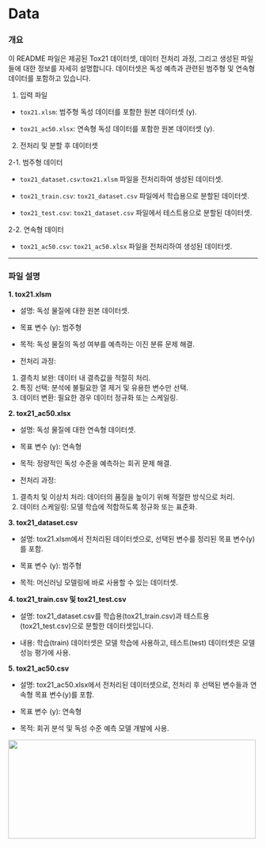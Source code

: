 # Data

### 개요
이 README 파일은 제공된 Tox21 데이터셋, 데이터 전처리 과정, 그리고 생성된 파일들에 대한 정보를 자세히 설명합니다. 데이터셋은 독성 예측과 관련된 범주형 및 연속형 데이터를 포함하고 있습니다.  

1. 입력 파일

- `tox21.xlsm`: 범주형 독성 데이터를 포함한 원본 데이터셋 (y).
  
- `tox21_ac50.xlsx`: 연속형 독성 데이터를 포함한 원본 데이터셋 (y).

2. 전처리 및 분할 후 데이터셋

2-1. 범주형 데이터  

- `tox21_dataset.csv`:`tox21.xlsm` 파일을 전처리하여 생성된 데이터셋.

- `tox21_train.csv`: `tox21_dataset.csv` 파일에서 학습용으로 분할된 데이터셋.

- `tox21_test.csv`: `tox21_dataset.csv` 파일에서 테스트용으로 분할된 데이터셋.

2-2. 연속형 데이터  

- `tox21_ac50.csv`: `tox21_ac50.xlsx` 파일을 전처리하여 생성된 데이터셋.

------  
### 파일 설명

**1. tox21.xlsm**


- 설명: 독성 물질에 대한 원본 데이터셋.

- 목표 변수 (y): 범주형

- 목적: 독성 물질의 독성 여부를 예측하는 이진 분류 문제 해결.

- 전처리 과정:
1. 결측치 보완: 데이터 내 결측값을 적절히 처리.   
2. 특징 선택: 분석에 불필요한 열 제거 및 유용한 변수만 선택.  
3. 데이터 변환: 필요한 경우 데이터 정규화 또는 스케일링.   
  
  
**2. tox21_ac50.xlsx**

- 설명: 독성 물질에 대한 연속형 데이터셋.

- 목표 변수 (y): 연속형 

- 목적: 정량적인 독성 수준을 예측하는 회귀 문제 해결.  

- 전처리 과정:  
1. 결측치 및 이상치 처리: 데이터의 품질을 높이기 위해 적절한 방식으로 처리.  
2. 데이터 스케일링: 모델 학습에 적합하도록 정규화 또는 표준화.  


**3. tox21_dataset.csv**

- 설명: tox21.xlsm에서 전처리된 데이터셋으로, 선택된 변수를 정리된 목표 변수(y)를 포함.
  
- 목표 변수 (y): 범주형

- 목적: 머신러닝 모델링에 바로 사용할 수 있는 데이터셋.


**4. tox21_train.csv 및 tox21_test.csv**

- 설명: tox21_dataset.csv를 학습용(tox21_train.csv)과 테스트용(tox21_test.csv)으로 분할한 데이터셋입니다.

- 내용: 학습(train) 데이터셋은 모델 학습에 사용하고, 테스트(test) 데이터셋은 모델 성능 평가에 사용.


**5. tox21_ac50.csv**

- 설명: tox21_ac50.xlsx에서 전처리된 데이터셋으로, 전처리 후 선택된 변수들과 연속형 목표 변수(y)를 포함.

- 목표 변수 (y): 연속형

- 목적: 회귀 분석 및 독성 수준 예측 모델 개발에 사용.


<img src="https://github.com/user-attachments/assets/bc17af84-0874-4b66-9cf2-fba99d8beb54" width="500" height="200"/>
